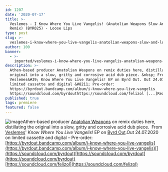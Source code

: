 ```yaml
---
id: 1207
date: '2020-07-17'
title: >-
  Veslemes - I Know Where You Live Vangelis! (Anatolian Weapons Slow And Low
  Remix) (BYR025) - Loose Lips
type: post
slug: >-
  veslemes-i-know-where-you-live-vangelis-anatolian-weapons-slow-and-low-remix-byr025
author: 100
banner:
  - >-
    imported/veslemes-i-know-where-you-live-vangelis-anatolian-weapons-slow-and-low-remix-byr025/image1207.jpeg
description: >-
  Athen-based producer Anatolian Weapons on remix duties here, distillating the
  original into a slow, gritty and corrosive acid dub piece. &nbsp; From
  Veslemes&#39; Know Where You Live Vangelis! EP on Byrd Out. Out 24.07.2020 on
  limited cassette and digital &#8211; Pre-order:
  https://byrdout.bandcamp.com/album/i-know-where-you-live-vangelis
  https://soundcloud.com/byrdouthttps://soundcloud.com/felizol [...]Read More...
published: true
tags: premiere
featured: false
---
```

![image](../imported/veslemes-i-know-where-you-live-vangelis-anatolian-weapons-slow-and-low-remix-byr025/image1207.jpeg)Athen-based producer [Anatolian Weapons](https://anatolianweapons.bandcamp.com/) on remix duties here, distillating the original into a slow, gritty and corrosive acid dub piece.  From [Veslemes](https://felizol.bandcamp.com/)' _Know Where You Live Vangelis!_ EP on [Byrd Out](https://byrdout.com/).Out 24.07.2020 on limited cassette and digital – Pre-order: [](https://byrdout.bandcamp.com/album/i-know-where-you-live-vangelis)[https://byrdout.bandcamp.com/album/i-know-where-you-live-vangelis](https://byrdout.bandcamp.com/album/i-know-where-you-live-vangelis)[](https://soundcloud.com/byrdout)[https://soundcloud.com/byrdout](https://soundcloud.com/byrdout)  
[](https://soundcloud.com/felizol)[https://soundcloud.com/felizol](https://soundcloud.com/felizol)